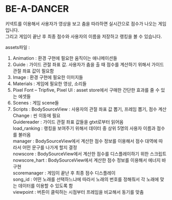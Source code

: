 # BE-A-DANCER

키넥트를 이용해서 사용자가 영상을 보고 춤을 따라하면 실시간으로 점수가 나오는 게임입니다. \
그리고 게임이 끝난 후 최종 점수와 사용자의 이름을 저장하고 랭킹을 볼 수 있습니다.


assets파일 : 
  1.	Animation : 환경 구현에 필요한 움직이는 애니메이션들
  2.	Guide : 가이드 관절 좌표 값. 사용자가 춤을 출 때 점수를 계산하기 위해서 가이드 관절 좌표 값이 필요함
  3.	Image : 환경 구현에 필요한 이미지들
  4.	Materials : 게임에 필요한 영상, 소리들
  5.	Pixel Font – Tripfive, Pixel UI : asset store에서 구매한 간단한 효과를 줄 수 있는 에셋들
  6.	Scenes : 게임 scene들
  7.	Scripts : 
		    BodySourceView : 사용자의 관절 좌표 값 뽑기, 프레임 뽑기, 점수 계산\
		    Change : 씬 이동에 필요\
		    Guidereader : 가이드 관절 좌표 값들을 gtxt로부터 읽어옴\
		    load_ranking : 랭킹을 보여주기 위해서 데이터 중 상위 5명의 사용자 이름과 점수를 불러옴\
		    manager : BodySourceView에서 계산한 점수 정보를 이용해서 점수 대역에 따라서 어떤 문구를 나가게 할지 결정\
		    nowscore : BodySourceView에서 계산한 점수를 디스플레이하기 위한 스크립트\
		    nowscore_hart : BodySourceView에서 계산한 점수 정보를 이용해서 에너지 바 구현\
		    scoremanager : 게임이 끝난 후 최종 점수 디스플레이\
	  	    song_id : 어떤 노래를 선택하느냐에 따라서 노래의 번호를 정해줘서 각 노래에 맞는 데이터를 이용할 수 있도록 함\
  		    viewpoint : 버튼이 클릭하는 시점부터 프레임을 비교해서 동기를 맞춤
  


